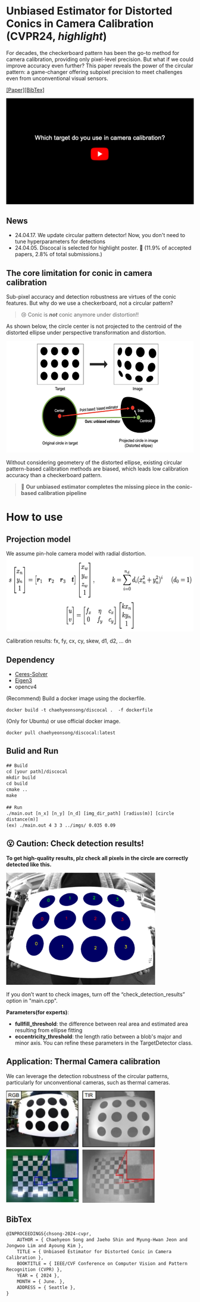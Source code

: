 # Unbiased Estimator for Distorted Conics in Camera Calibration (CVPR24, ***highlight***)

For decades, the checkerboard pattern has been the go-to method for camera calibration, providing only pixel-level precision. But what if we could improve accuracy even further? This paper reveals the power of the circular pattern: a game-changer offering subpixel precision to meet challenges even from unconventional visual sensors.


[[Paper]](https://arxiv.org/abs/2403.04583)[[BibTex]](#bibtex)

[![](docs/figs/thumbnail3.png)](http://www.youtube.com/watch?v=87_R7Qkpczo "Click to play on Youtube.com")

## News
- 24.04.17. We update circular pattern detector! Now, you don't need to tune hyperparameters for detections
- 24.04.05. Discocal is selected for highlight poster. :wave: (11.9% of accepted papers, 2.8% of total submissions.)

## The core limitation for conic in camera calibration

Sub-pixel accuracy and detection robustness are virtues of the conic features. But why do we use a checkerboard, not a circular pattern?

> :cry: Conic is ***not*** conic anymore under distortion!!

As shown below, the circle center is not projected to the centroid of the distorted ellipse under perspective transformation and distortion.

<img src="./docs/figs/overview.png" width="600" height="300">

Without considering geometery of the distorted ellipse, existing circular pattern-based calibration methods are biased, which leads low calibration accuracy than a checkerboard pattern.

> :pushpin: **Our unbiased estimator completes the missing piece in the conic-based calibration pipeline**



# How to use
## Projection model

We assume pin-hole camera model with radial distortion.
<img src="./docs/figs/camera_model.png" width="600" height="200">

Calibration results: fx, fy, cx, cy, skew, d1, d2, ... dn
## Dependency
- [Ceres-Solver](http://ceres-solver.org/index.html)
- [Eigen3](https://eigen.tuxfamily.org/dox/index.html)
- opencv4

(Recommend) Build a docker image using the dockerfile.

	docker build -t chaehyeonsong/discocal .  -f dockerfile

(Only for Ubuntu) or use official docker image. 

	docker pull chaehyeonsong/discocal:latest

## Bulid and Run
	## Build
	cd [your path]/discocal
	mkdir build
	cd build
	cmake ..
	make

	## Run
	./main.out [n_x] [n_y] [n_d] [img_dir_path] [radius(m)] [circle distance(m)]
	(ex) ./main.out 4 3 3 ../imgs/ 0.035 0.09

## :open_mouth: Caution: Check detection results!
**To get high-quality results, plz check all pixels in the circle are correctly detected like this.**
<!-- ![sample](./docs/figs/detection_sample.png){: width="100" height="100"} -->
<img src="./docs/figs/detection_sample.png" width="400" height="300">


If you don’t want to check images, turn off the “check_detection_results” option in "main.cpp".


**Parameters(for experts)**:
- **fullfill_threshold**: the difference between real area and estimated area resulting from ellipse fitting
- **eccentricity_threshold**: the length ratio between a blob's major and minor axis.
You can refine these parameters in the TargetDetector class.

## Application: Thermal Camera calibration

We can leverage the detection robustness of the circular patterns, particularly for unconventional cameras, such as thermal cameras.

<img src="./docs/figs/thermal.jpg" width="400" height="300">

## BibTex
```
@INPROCEEDINGS{chsong-2024-cvpr,  
    AUTHOR = { Chaehyeon Song and Jaeho Shin and Myung-Hwan Jeon and Jongwoo Lim and Ayoung Kim },  
    TITLE = { Unbiased Estimator for Distorted Conic in Camera Calibration },  
    BOOKTITLE = { IEEE/CVF Conference on Computer Vision and Pattern Recognition (CVPR) },  
    YEAR = { 2024 },  
    MONTH = { June. },  
    ADDRESS = { Seattle },  
}
```
